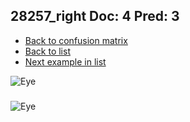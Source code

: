 ## 28257_right Doc: 4 Pred: 3
- [Back to confusion matrix](https://github.com/juliandewit/kaggle_retinopathy/blob/master/matrix.md)
- [Back to list](https://github.com/juliandewit/kaggle_retinopathy/blob/master/lists/43/list.md)
- [Next example in list](https://github.com/juliandewit/kaggle_retinopathy/blob/master/lists/43/28/28386_left.md)

![Eye](https://retinopaty.blob.core.windows.net/size1024/28257_right_4.jpeg)

### 

![Eye]()
